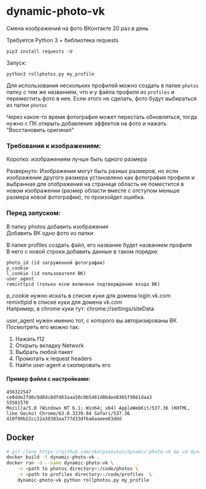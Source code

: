 # dynamic-photo-vk
Смена изображений на фото ВКонтакте 20 раз в день

Требуется Python 3 + библиотека requests  
```
pip3 install requests -U
```

Запуск:
```
python3 rollphotos.py my_profile
```

Для использования нескольких профилей можно создать в папке `photos` папку с тем же названием, что и у файла профиля из
`profiles` и переместить фото в нее. Если этого не сделать, фото будут выбираться из папки `photos`

Через какое-то время фотография может перестать обновляться, тогда нужно с ПК открыть добавление эффектов на фото и 
нажать "Восстановить оригинал"

### Требования к изображениям:

Коротко: изображениям лучше быть одного размера

Развернуто: Изображения могут быть разных размеров, но если изображение другого размера установлено как фотография 
профиля и выбранная для отображения на странице область не поместится в новом изображении (размер области вместе с 
отступом меньше размера новой фотографии), то произойдет ошибка.

### Перед запуском:

В папку photos добавить изображения  
Добавить ВК одно фото из папки

В папке profiles создать файл, его название будет названием профиля  
В него с новой строки добавить данные в таком порядке:
```
photo_id (id загруженной фотографии)
p_cookie
l_cookie (id пользователя ВК)
user_agent
remixttpid (только если включено подтверждение входа ВК)
```
p_cookie нужно искать в списке куки для домена login.vk.com  
remixttpid в списке куки для домена vk.com  
Например, в chrome куки тут: chrome://settings/siteData  

user_agent нужен именно тот, с которого вы авторизированы ВК  
Посмотреть его можно так:  
1) Нажать f12  
2) Открыть вкладку Network  
3) Выбрать любой пакет  
4) Промотать к request headers  
5) Найти user-agent и скопировать его  

#### Пример файла с настройками:
```
456322547
ce0dde27d6c9d8dc8dfd63aaa50c0b5481d8b4ee8365f9861daa3
55581578
Mozilla/5.0 (Windows NT 6.1; Win64; x64) AppleWebKit/537.36 (KHTML, like Gecko) Chrome/63.0.3239.84 Safari/537.36
410f99b22cc22a38383aa777d33df6a6aaeee83ddd
```

## Docker

```sh
# git clone https://github.com/skorpionikus/dynamic-photo-vk && cd dynamic-photo-vk
docker build -t dynamic-photo-vk .
docker run -d --name dynamic-photo-vk \
    -v <path to photos directory>:/code/photos \
    -v <path to profiles directory>:/code/profiles  \
    dynamic-photo-vk python rollphotos.py my_profile
```
